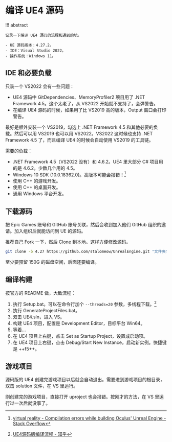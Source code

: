 # 编译 UE4 源码

!!! abstract

    记录一下编译 UE4 源码的流程和遇到的坑。

    - UE 源码版本：4.27.2。
    - IDE：Visual Studio 2022。
    - 操作系统：Windows 11。

## IDE 和必要负载

只装一个 VS2022 会有一些问题：

- UE4 源码中 GitDependencies、MemoryProfiler2 项目用了 .NET Framework 4.5。这个太老了，从 VS2022 开始就不支持了，会弹警告。
- 在编译 UE4 源码的时候，如果用了比 VS2019 高的版本，Output 窗口会打印警告。

最好是额外安装一个 VS2019，勾选上 .NET Framework 4.5 和其他必要的负载。然后可以用 VS2019 也可以用 VS2022。VS2022 这时候也支持 .NET Framework 4.5 了，而且编译 UE4 的时候会自动使用 VS2019 的工具链。

需要的负载：

- .NET Framework 4.5（VS2022 没有）和 4.6.2。UE4 里大部分 C# 项目用的是 4.6.2，少数几个用的 4.5。
- Windows 10 SDK (10.0.18362.0)。高版本可能会报错！[^1]
- 使用 C++ 的游戏开发。
- 使用 C++ 的桌面开发。
- 通用 Windows 平台开发。

## 下载源码

把 Epic Games 账号和 GitHub 账号关联，然后会收到加入他们 GitHub 组织的邀请。加入组织后就能访问到 UE 的源码。

推荐自己 Fork 一下，然后 Clone 到本地。这样方便修改源码。

``` bash title="Git 命令"
git clone -b 4.27 https://github.com/stalomeow/UnrealEngine.git "文件夹名称"
```

至少要预留 150G 的磁盘空间，后面还要编译。

## 编译构建

按官方的 README 做，大致流程：

1. 执行 Setup.bat。可以在命令行加个 `--threads=20` 参数，多线程下载。[^2]
2. 执行 GenerateProjectFiles.bat。
3. 双击 UE4.sln，进入 VS。
4. 构建 UE4 项目，配置是 Development Editor，目标平台 Win64。
5. 等着...
6. 在 UE4 项目上右键，点击 Set as Startup Project，设置成启动项。
7. 在 UE4 项目上右键，点击 Debug/Start New Instance，启动新实例。快捷键是 ++f5++。

## 游戏项目

源码版的 UE4 创建完游戏项目以后就会自动退出。需要进到游戏项目的根目录，双击 solution 文件，在 VS 里运行。

刚创建完的游戏项目，直接打开 uproject 也会报错。按刚才的方法，在 VS 里运行过一次后就没事了。

[^1]: [virtual reality - Compilation errors while building Oculus' Unreal Engine - Stack Overflow](https://stackoverflow.com/questions/72304385/compilation-errors-while-building-oculus-unreal-engine)
[^2]: [UE4源码版编译流程 - 知乎](https://zhuanlan.zhihu.com/p/366392529)